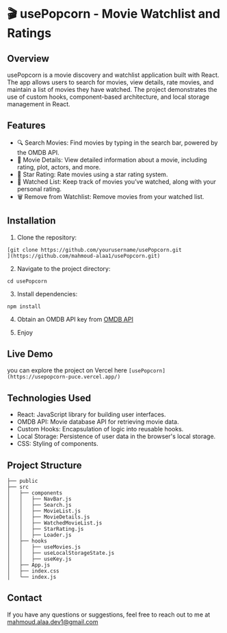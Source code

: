 # 🎬 usePopcorn - Movie Watchlist and Ratings

## Overview

usePopcorn is a movie discovery and watchlist application built with React. The app allows users to search for movies, view details, rate movies, and maintain a list of movies they have watched. The project demonstrates the use of custom hooks, component-based architecture, and local storage management in React.

## Features
- 🔍 Search Movies: Find movies by typing in the search bar, powered by the OMDB API.
- 🎥 Movie Details: View detailed information about a movie, including rating, plot, actors, and more.
- 🌟 Star Rating: Rate movies using a star rating system.
- 📝 Watched List: Keep track of movies you’ve watched, along with your personal rating.
- 🗑️ Remove from Watchlist: Remove movies from your watched list.

## Installation
1. Clone the repository:
```
[git clone https://github.com/yourusername/usePopcorn.git
](https://github.com/mahmoud-alaa1/usePopcorn.git)
```

2. Navigate to the project directory:
```
cd usePopcorn
```
3. Install dependencies:
```
npm install
```
4. Obtain an OMDB API key from [OMDB API](https://www.omdbapi.com/apikey.aspx)

5. Enjoy

## Live Demo
you can explore the project on Vercel here `[usePopcorn](https://usepopcorn-puce.vercel.app/)`

## Technologies Used
- React: JavaScript library for building user interfaces.
- OMDB API: Movie database API for retrieving movie data.
- Custom Hooks: Encapsulation of logic into reusable hooks.
- Local Storage: Persistence of user data in the browser's local storage.
- CSS: Styling of components.

## Project Structure
```
├── public
├── src
│   ├── components
│   │   ├── NavBar.js
│   │   ├── Search.js
│   │   ├── MovieList.js
│   │   ├── MovieDetails.js
│   │   ├── WatchedMovieList.js
│   │   ├── StarRating.js
│   │   ├── Loader.js
│   ├── hooks
│   │   ├── useMovies.js
│   │   ├── useLocalStorageState.js
│   │   ├── useKey.js
│   ├── App.js
│   ├── index.css
│   └── index.js
```
## Contact
If you have any questions or suggestions, feel free to reach out to me at mahmoud.alaa.dev1@gmail.com


